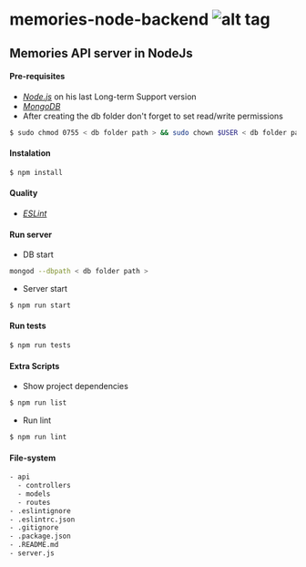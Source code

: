 # memories-node-backend ![alt tag](https://img.shields.io/badge/awesome_version-v0.1-brightgreen.svg)

## Memories API server in NodeJs

#### Pre-requisites
* [*Node.js*](https://nodejs.org/en/) on his last Long-term Support version
* [*MongoDB*](https://www.mongodb.com)
* After creating the db folder don't forget to set read/write permissions
```bash
$ sudo chmod 0755 < db folder path > && sudo chown $USER < db folder path >
```

#### Instalation
```bash
$ npm install
```

#### Quality
* [*ESLint*](http://eslint.org/docs/user-guide/getting-started)

#### Run server
* DB start
```bash
mongod --dbpath < db folder path >
```
* Server start
```bash
$ npm run start
```

#### Run tests
```bash
$ npm run tests
```

#### Extra Scripts
* Show project dependencies
```bash
$ npm run list
```
* Run lint
```bash
$ npm run lint
```

#### File-system
```bash
- api
  - controllers
  - models
  - routes
- .eslintignore
- .eslintrc.json
- .gitignore
- .package.json
- .README.md
- server.js
```
